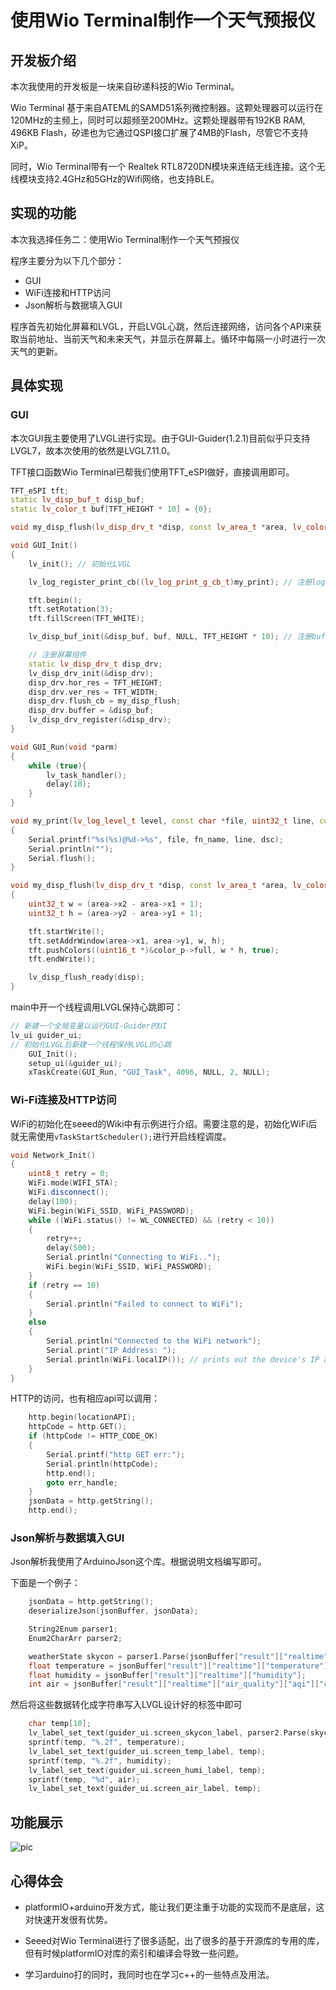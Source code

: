 # 使用Wio Terminal制作一个天气预报仪

## 开发板介绍

本次我使用的开发板是一块来自矽递科技的Wio Terminal。

Wio Terminal 基于来自ATEML的SAMD51系列微控制器。这颗处理器可以运行在120MHz的主频上，同时可以超频至200MHz。这颗处理器带有192KB RAM, 496KB Flash，矽递也为它通过QSPI接口扩展了4MB的Flash，尽管它不支持XiP。

同时，Wio Terminal带有一个 Realtek RTL8720DN模块来连结无线连接。这个无线模块支持2.4GHz和5GHz的Wifi网络，也支持BLE。

## 实现的功能

本次我选择任务二：使用Wio Terminal制作一个天气预报仪

程序主要分为以下几个部分：

* GUI
* WiFi连接和HTTP访问
* Json解析与数据填入GUI

程序首先初始化屏幕和LVGL，开启LVGL心跳，然后连接网络，访问各个API来获取当前地址、当前天气和未来天气，并显示在屏幕上。循环中每隔一小时进行一次天气的更新。

## 具体实现

### GUI

本次GUI我主要使用了LVGL进行实现。由于GUI-Guider(1.2.1)目前似乎只支持LVGL7，故本次使用的依然是LVGL7.11.0。

TFT接口函数Wio Terminal已帮我们使用TFT_eSPI做好，直接调用即可。

```c++
TFT_eSPI tft;
static lv_disp_buf_t disp_buf;
static lv_color_t buf[TFT_HEIGHT * 10] = {0};

void my_disp_flush(lv_disp_drv_t *disp, const lv_area_t *area, lv_color_t *color_p);

void GUI_Init()
{
    lv_init(); // 初始化LVGL

    lv_log_register_print_cb((lv_log_print_g_cb_t)my_print); // 注册log输出组件

    tft.begin();
    tft.setRotation(3);
    tft.fillScreen(TFT_WHITE);

    lv_disp_buf_init(&disp_buf, buf, NULL, TFT_HEIGHT * 10); // 注册buffer

    // 注册屏幕组件
    static lv_disp_drv_t disp_drv;
    lv_disp_drv_init(&disp_drv);
    disp_drv.hor_res = TFT_HEIGHT;
    disp_drv.ver_res = TFT_WIDTH;
    disp_drv.flush_cb = my_disp_flush;
    disp_drv.buffer = &disp_buf;
    lv_disp_drv_register(&disp_drv);
}

void GUI_Run(void *parm)
{
    while (true){
        lv_task_handler();
        delay(10);
    }
}

void my_print(lv_log_level_t level, const char *file, uint32_t line, const char *fn_name, const char *dsc)
{
    Serial.printf("%s(%s)@%d->%s", file, fn_name, line, dsc);
    Serial.println("");
    Serial.flush();
}

void my_disp_flush(lv_disp_drv_t *disp, const lv_area_t *area, lv_color_t *color_p)
{
    uint32_t w = (area->x2 - area->x1 + 1);
    uint32_t h = (area->y2 - area->y1 + 1);

    tft.startWrite();
    tft.setAddrWindow(area->x1, area->y1, w, h);
    tft.pushColors((uint16_t *)&color_p->full, w * h, true);
    tft.endWrite();

    lv_disp_flush_ready(disp);
}
```

main中开一个线程调用LVGL保持心跳即可：

```c++
// 新建一个全局变量以运行GUI-Guider的UI
lv_ui guider_ui;
// 初始化LVGL后新建一个线程保持LVGL的心跳
	GUI_Init();
    setup_ui(&guider_ui);
    xTaskCreate(GUI_Run, "GUI_Task", 4096, NULL, 2, NULL);
```

### Wi-Fi连接及HTTP访问

WiFi的初始化在seeed的Wiki中有示例进行介绍。需要注意的是，初始化WiFi后就无需使用`vTaskStartScheduler();`进行开启线程调度。

```c++
void Network_Init()
{
    uint8_t retry = 0;
    WiFi.mode(WIFI_STA);
    WiFi.disconnect();
    delay(100);
    WiFi.begin(WiFi_SSID, WiFi_PASSWORD);
    while ((WiFi.status() != WL_CONNECTED) && (retry < 10))
    {
        retry++;
        delay(500);
        Serial.println("Connecting to WiFi..");
        WiFi.begin(WiFi_SSID, WiFi_PASSWORD);
    }
    if (retry == 10)
    {
        Serial.println("Failed to connect to WiFi");
    }
    else
    {
        Serial.println("Connected to the WiFi network");
        Serial.print("IP Address: ");
        Serial.println(WiFi.localIP()); // prints out the device's IP address
    }
}
```

HTTP的访问，也有相应api可以调用：

```c++
    http.begin(locationAPI);
    httpCode = http.GET();
    if (httpCode != HTTP_CODE_OK)
    {
        Serial.printf("http GET err:");
        Serial.println(httpCode);
        http.end();
        goto err_handle;
    }
    jsonData = http.getString();
    http.end();
```

### Json解析与数据填入GUI

Json解析我使用了ArduinoJson这个库。根据说明文档编写即可。

下面是一个例子：

```c++
    jsonData = http.getString();
    deserializeJson(jsonBuffer, jsonData);

    String2Enum parser1;
    Enum2CharArr parser2;

    weatherState skycon = parser1.Parse(jsonBuffer["result"]["realtime"]["skycon"]);
    float temperature = jsonBuffer["result"]["realtime"]["temperature"];
    float humidity = jsonBuffer["result"]["realtime"]["humidity"];
    int air = jsonBuffer["result"]["realtime"]["air_quality"]["aqi"]["chn"];
```

然后将这些数据转化成字符串写入LVGL设计好的标签中即可

```c++
    char temp[10];
    lv_label_set_text(guider_ui.screen_skycon_label, parser2.Parse(skycon));
    sprintf(temp, "%.2f", temperature);
    lv_label_set_text(guider_ui.screen_temp_label, temp);
    sprintf(temp, "%.2f", humidity);
    lv_label_set_text(guider_ui.screen_humi_label, temp);
    sprintf(temp, "%d", air);
    lv_label_set_text(guider_ui.screen_air_label, temp);
```

## 功能展示

![pic](C:\Users\yekai\Documents\GitHub\funpack12-WeatherForecaster\pic.JPG)

## 心得体会

* platformIO+arduino开发方式，能让我们更注重于功能的实现而不是底层，这对快速开发很有优势。

* Seeed对Wio Terminal进行了很多适配，出了很多的基于开源库的专用的库，但有时候platformIO对库的索引和编译会导致一些问题。
* 学习arduino打的同时，我同时也在学习c++的一些特点及用法。